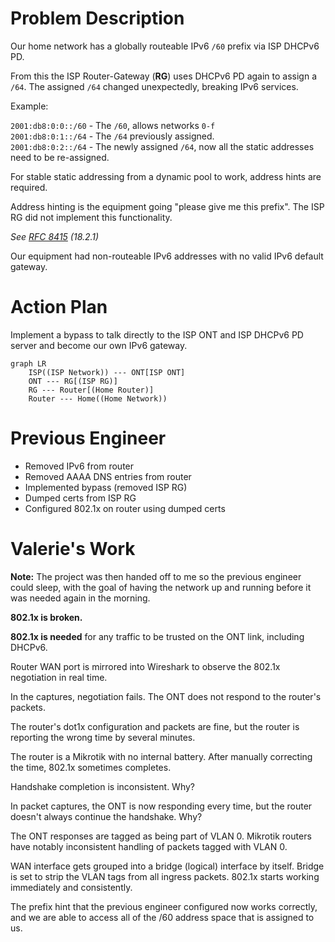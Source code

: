 # Problem Description

Our home network has a globally routeable IPv6 `/60` prefix via ISP DHCPv6 PD. 

From this the ISP Router-Gateway (**RG**) uses DHCPv6 PD again to assign a `/64`. The assigned `/64` changed unexpectedly, breaking IPv6 services.

Example:

`2001:db8:0:0::/60` - The `/60`, allows networks `0-f`  
`2001:db8:0:1::/64` - The `/64` previously assigned.  
`2001:db8:0:2::/64` - The newly assigned `/64`, now all the static addresses need to be re-assigned.  

For stable static addressing from a dynamic pool to work, address hints are required.

Address hinting is the equipment going "please give me this prefix". The ISP RG did not implement this functionality.

*See [RFC 8415](https://www.rfc-editor.org/rfc/rfc8415.txt) (18.2.1)*

Our equipment had non-routeable IPv6 addresses with no valid IPv6 default gateway.

# Action Plan
Implement a bypass to talk directly to the ISP ONT and ISP DHCPv6 PD server and become our own IPv6 gateway.
 
```mermaid
graph LR
    ISP((ISP Network)) --- ONT[ISP ONT]
    ONT --- RG[(ISP RG)]
    RG --- Router[(Home Router)]
    Router --- Home((Home Network))
```
# Previous Engineer
* Removed IPv6 from router
* Removed AAAA DNS entries from router
* Implemented bypass (removed ISP RG)
* Dumped certs from ISP RG
* Configured 802.1x on router using dumped certs


# Valerie's Work
**Note:** The project was then handed off to me so the previous engineer could sleep, with the goal of having the network up and running before it was needed again in the morning.

**802.1x is broken.**

**802.1x is needed** for any traffic to be trusted on the ONT link, including DHCPv6.

Router WAN port is mirrored into Wireshark to observe the 802.1x negotiation in real time. 

In the captures, negotiation fails. The ONT does not respond to the router's packets.

The router's dot1x configuration and packets are fine, but the router is reporting the wrong time by several minutes. 

The router is a Mikrotik with no internal battery. After manually correcting the time, 802.1x sometimes completes.

Handshake completion is inconsistent. Why?

In packet captures, the ONT is now responding every time, but the router doesn't always continue the handshake. Why?

The ONT responses are tagged as being part of VLAN 0. Mikrotik routers have notably inconsistent handling of packets tagged with VLAN 0.

WAN interface gets grouped into a bridge (logical) interface by itself. Bridge is set to strip the VLAN tags from all ingress packets. 802.1x starts working immediately and consistently.

The prefix hint that the previous engineer configured now works correctly, and we are able to access all of the /60 address space that is assigned to us.
